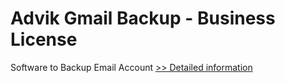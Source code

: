 # Advik Gmail Backup - Business License
Software to Backup Email Account
[>> Detailed information](https://secure.shareit.com/shareit/product.html?productid=300800796&affiliateid=200057808)